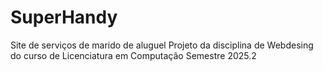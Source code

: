 # SuperHandy
Site de serviços de marido de aluguel
Projeto da disciplina de Webdesing do curso de Licenciatura em Computação
Semestre 2025.2